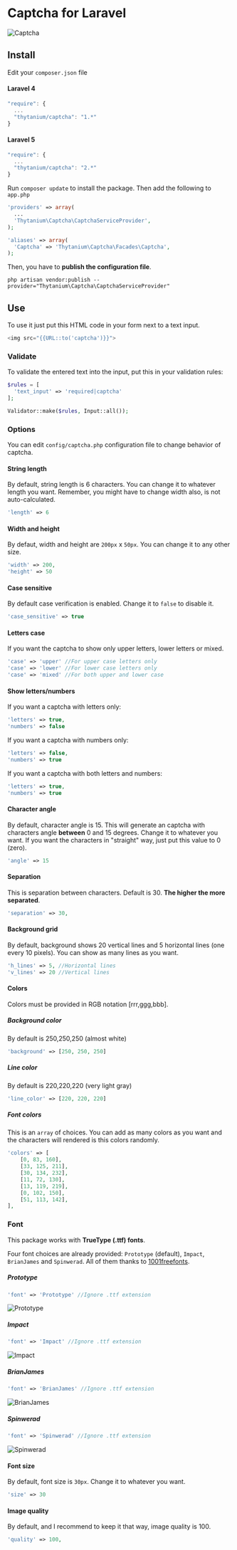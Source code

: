 # Captcha for Laravel

![Captcha](http://thytanium.info/github/captcha.png)

## Install
Edit your `composer.json` file
#### Laravel 4
```javascript
"require": {
  ...
  "thytanium/captcha": "1.*"
}
```
#### Laravel 5
```javascript
"require": {
  ...
  "thytanium/captcha": "2.*"
}
```
Run `composer update` to install the package.
Then add the following to `app.php`

```php
'providers' => array(
  ...
  'Thytanium\Captcha\CaptchaServiceProvider',
);
```

```php
'aliases' => array(
  'Captcha' => 'Thytanium\Captcha\Facades\Captcha',
);
```
Then, you have to **publish the configuration file**.
```console
php artisan vendor:publish --provider="Thytanium\Captcha\CaptchaServiceProvider"
```

## Use
To use it just put this HTML code in your form next to a text input.
```php 
<img src="{{URL::to('captcha')}}">
```

### Validate
To validate the entered text into the input, put this in your validation rules:
```php
$rules = [
  'text_input' => 'required|captcha'
];

Validator::make($rules, Input::all());
```

### Options
You can edit `config/captcha.php` configuration file to change behavior of captcha.

#### String length
By default, string length is 6 characters.
You can change it to whatever length you want.
Remember, you might have to change width also, is not auto-calculated.
```php
'length' => 6
```
#### Width and height
By defaut, width and height are `200px` x `50px`.
You can change it to any other size.
```php
'width' => 200,
'height' => 50
```
#### Case sensitive
By default case verification is enabled.
Change it to `false` to disable it.
```php
'case_sensitive' => true
```
#### Letters case
If you want the captcha to show only upper letters, lower letters or mixed.
```php
'case' => 'upper' //For upper case letters only
'case' => 'lower' //For lower case letters only
'case' => 'mixed' //For both upper and lower case
```
#### Show letters/numbers
If you want a captcha with letters only:
```php
'letters' => true,
'numbers' => false
```
If you want a captcha with numbers only:
```php
'letters' => false,
'numbers' => true
```
If you want a captcha with both letters and numbers:
```php
'letters' => true,
'numbers' => true
```
#### Character angle
By default, character angle is 15.
This will generate an captcha with characters angle **between** 0 and 15 degrees.
Change it to whatever you want. If you want the characters in "straight" way, just put this value to 0 (zero).
```php
'angle' => 15
```
#### Separation
This is separation between characters. Default is 30. **The higher the more separated**.
```php
'separation' => 30,
```
#### Background grid
By default, background shows 20 vertical lines and 5 horizontal lines (one every 10 pixels).
You can show as many lines as you want.
```php
'h_lines' => 5, //Horizontal lines
'v_lines' => 20 //Vertical lines
```
#### Colors
Colors must be provided in RGB notation [rrr,ggg,bbb].
##### Background color
By default is 250,250,250 (almost white)
```php
'background' => [250, 250, 250]
```
##### Line color
By default is 220,220,220 (very light gray)
```php
'line_color' => [220, 220, 220]
```
##### Font colors
This is an `array` of choices. You can add as many colors as you want and the characters will rendered is this colors randomly.
```php
'colors' => [
    [0, 83, 160],
    [33, 125, 211],
    [30, 134, 232],
    [11, 72, 130],
    [13, 119, 219],
    [0, 102, 150],
    [51, 113, 142],
],
```
### Font
This package works with **TrueType (.ttf) fonts**.

Four font choices are already provided: `Prototype` (default), `Impact`, `BrianJames` and `Spinwerad`. All of them thanks to [1001freefonts](http://www.1001freefonts.com).

##### Prototype
```php
'font' => 'Prototype' //Ignore .ttf extension
```
![Prototype](http://thytanium.info/github/C_Prototype.png)
##### Impact
```php
'font' => 'Impact' //Ignore .ttf extension
```
![Impact](http://thytanium.info/github/C_Impact.png)
##### BrianJames
```php
'font' => 'BrianJames' //Ignore .ttf extension
```
![BrianJames](http://thytanium.info/github/C_BrianJames.png)
##### Spinwerad
```php
'font' => 'Spinwerad' //Ignore .ttf extension
```
![Spinwerad](http://thytanium.info/github/C_Spinwerad.png)
#### Font size
By default, font size is `30px`. Change it to whatever you want.
```php
'size' => 30
```
#### Image quality
By default, and I recommend to keep it that way, image quality is 100.
```php
'quality' => 100,
```
